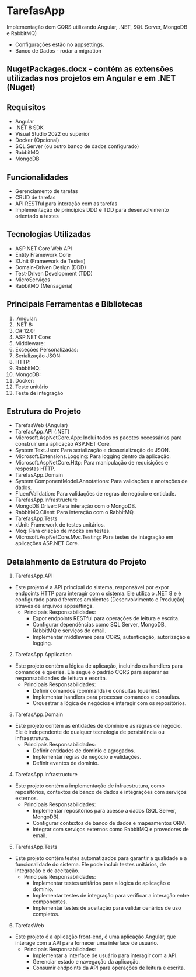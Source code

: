 # TarefasApp

Implementação dem CQRS utilizando Angular, .NET, SQL Server, MongoDB e RabbitMQ)

- Configurações estão no appsettings.
- Banco de Dados - rodar a migration 

## NugetPackages.docx  - contém as extensões utilizadas nos projetos em Angular e em .NET (Nuget)

## Requisitos

-  Angular
- .NET 8 SDK
- Visual Studio 2022 ou superior
- Docker (Opcional)
- SQL Server (ou outro banco de dados configurado)
- RabbitMQ
- MongoDB

## Funcionalidades

- Gerenciamento de tarefas
- CRUD de tarefas 
- API RESTful para interação com as tarefas
- Implementação de princípios DDD e TDD para desenvolvimento orientado a testes


## Tecnologias Utilizadas

- ASP.NET Core Web API
- Entity Framework Core
- XUnit (Framework de Testes)
- Domain-Driven Design (DDD)
- Test-Driven Development (TDD)
- MicroServiços
- RabbitMQ (Mensageria)

## Principais Ferramentas e Bibliotecas

1.	.Angular:
2.	.NET 8:
3.	C# 12.0:
4.	ASP.NET Core:
5.	Middleware:
6.	Exceções Personalizadas:
7.	Serialização JSON:
8.	HTTP:
9.	RabbitMQ:
10.	MongoDB:
11.	Docker:
12.	Teste unitário
13.	Teste de integração

## Estrutura do Projeto

- TarefasWeb (Angular)
- TarefasApp.API (.NET)
- Microsoft.AspNetCore.App: Inclui todos os pacotes necessários para construir uma aplicação ASP.NET Core.
- System.Text.Json: Para serialização e desserialização de JSON.
- Microsoft.Extensions.Logging: Para logging dentro da aplicação.
- Microsoft.AspNetCore.Http: Para manipulação de requisições e respostas HTTP.
- TarefasApp.Domain
- System.ComponentModel.Annotations: Para validações e anotações de dados.
- FluentValidation: Para validações de regras de negócio e entidade.
- TarefasApp.Infrastructure
- MongoDB.Driver: Para interação com o MongoDB.
- RabbitMQ.Client: Para interação com o RabbitMQ.
- TarefasApp.Tests
- xUnit: Framework de testes unitários.
- Moq: Para criação de mocks em testes.
- Microsoft.AspNetCore.Mvc.Testing: Para testes de integração em aplicações ASP.NET Core.

## Detalahmento da Estrutura do Projeto

1. TarefasApp.API
-	Este projeto é a API principal do sistema, responsável por expor endpoints HTTP para interagir com o sistema. Ele utiliza o .NET 8 e é configurado para diferentes ambientes (Desenvolvimento e Produção) através de arquivos appsettings.
	-	Principais Responsabilidades:
		-	Expor endpoints RESTful para operações de leitura e escrita.
		-	Configurar dependências como SQL Server, MongoDB, RabbitMQ e serviços de email.
		-	Implementar middleware para CORS, autenticação, autorização e logging.
2. TarefasApp.Application
-	Este projeto contém a lógica de aplicação, incluindo os handlers para comandos e queries. Ele segue o padrão CQRS para separar as responsabilidades de leitura e escrita.
	-	Principais Responsabilidades:
		-	Definir comandos (commands) e consultas (queries).
		-	Implementar handlers para processar comandos e consultas.
		-	Orquestrar a lógica de negócios e interagir com os repositórios.
3. TarefasApp.Domain
-	Este projeto contém as entidades de domínio e as regras de negócio. Ele é independente de qualquer tecnologia de persistência ou infraestrutura.
	-	Principais Responsabilidades:
		-	Definir entidades de domínio e agregados.
		-	Implementar regras de negócio e validações.
		-	Definir eventos de domínio.
4. TarefasApp.Infrastructure
-	Este projeto contém a implementação de infraestrutura, como repositórios, contextos de banco de dados e integrações com serviços externos.
	-	Principais Responsabilidades:
		-	Implementar repositórios para acesso a dados (SQL Server, MongoDB).
		-	Configurar contextos de banco de dados e mapeamentos ORM.
		-	Integrar com serviços externos como RabbitMQ e provedores de email.
5. TarefasApp.Tests
-	Este projeto contém testes automatizados para garantir a qualidade e a funcionalidade do sistema. Ele pode incluir testes unitários, de integração e de aceitação.
	-	Principais Responsabilidades:
		-	Implementar testes unitários para a lógica de aplicação e domínio.
		-	Implementar testes de integração para verificar a interação entre componentes.
		-	Implementar testes de aceitação para validar cenários de uso completos.
6. TarefasWeb
-	Este projeto é a aplicação front-end, é uma aplicação Angular, que interage com a API para fornecer uma interface de usuário.
	-	Principais Responsabilidades:
		-	Implementar a interface de usuário para interagir com a API.
		-	Gerenciar estado e navegação da aplicação.
		-	Consumir endpoints da API para operações de leitura e escrita.

